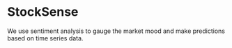 # StockSense
We use sentiment analysis to gauge the market mood and make predictions based on time series data.
